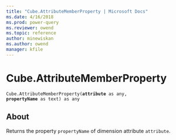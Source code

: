 ```yaml
---
title: "Cube.AttributeMemberProperty | Microsoft Docs"
ms.date: 4/16/2018
ms.prod: power-query
ms.reviewer: owend
ms.topic: reference
author: minewiskan
ms.author: owend
manager: kfile
---
```

# Cube.AttributeMemberProperty
<code>Cube.AttributeMemberProperty(<b>attribute</b> as any, <b>propertyName</b> as text) as any</code>

## About
Returns the property `propertyName` of dimension attribute `attribute`.

